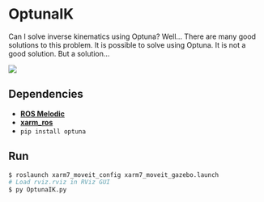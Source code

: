 # OptunaIK
Can I solve inverse kinematics using Optuna? Well... There are many good solutions to this problem. It is possible to solve using Optuna. It is not a good solution. But a solution...

[![](https://img.youtube.com/vi/Su9sjHUDJLQ/0.jpg)](https://www.youtube.com/watch?v=Su9sjHUDJLQ)

## Dependencies

- **[ROS Melodic](http://wiki.ros.org/melodic/Installation)**
- **[xarm_ros](https://github.com/xArm-Developer/xarm_ros)**
- `pip install optuna`

## Run

```bash
$ roslaunch xarm7_moveit_config xarm7_moveit_gazebo.launch
# Load rviz.rviz in RViz GUI
$ py OptunaIK.py
```

